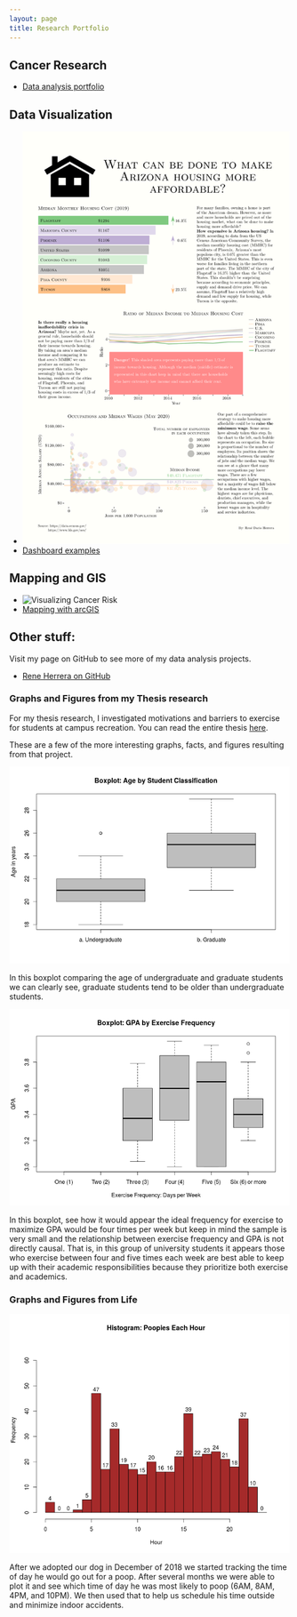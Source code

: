 ```yaml
---
layout: page
title: Research Portfolio
---
```



## Cancer Research

- [Data analysis portfolio](https://github.com/UACC-renedherrera)


## Data Visualization


- ![Housing Affordability in Arizona](images/infographic-az-housing-cost.png)
- [Dashboard examples](https://rpubs.com/UAZCC_Rene)


## Mapping and GIS


- ![Visualizing Cancer Risk](images/poster-visualize-az-cancer-burden.png)
- [Mapping with arcGIS](https://www.arcgis.com/home/item.html?id=c1d23697ede24d03b5807049597dc186)


## Other stuff:


Visit my page on GitHub to see more of my data analysis projects.

- [Rene Herrera on GitHub](https://github.com/renedarioherrera)

### Graphs and Figures from my Thesis research

For my thesis research, I investigated motivations and barriers to exercise for students at campus recreation. You can read the entire thesis [here](https://scholarcommons.usf.edu/etd/7519/).

These are a few of the more interesting graphs, facts, and figures resulting from that project.

![Boxplot: Age by Student Classification](images/thesis-boxplot-age-by-student.png)

In this boxplot comparing the age of undergraduate and graduate students we can clearly see, graduate students tend to be older than undergraduate students.

![Boxplot: GPA by Exercise Frequency](images/thesis-boxplot-gpa-exercise-frequency.png)

In this boxplot, see how it would appear the ideal frequency for exercise to maximize GPA would be four times per week but keep in mind the sample is very small and the relationship between exercise frequency and GPA is not directly causal. That is, in this group of university students it appears those who exercise between four and five times each week are best able to keep up with their academic responsibilities because they prioritize both exercise and academics.

### Graphs and Figures from Life

![Histogram: Dog Poops Each Hour](images/dog-poop-tracking.png)

After we adopted our dog in December of 2018 we started tracking the time of day he would go out for a poop. After several months we were able to plot it and see which time of day he was most likely to poop (6AM, 8AM, 4PM, and 10PM). We then used that to help us schedule his time outside and minimize indoor accidents.

